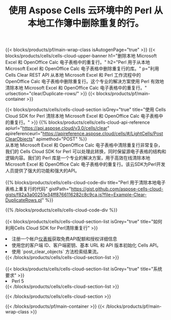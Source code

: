 ﻿---
title: 使用 Aspose Cells 云环境中的 Perl 从本地工作簿中删除重复的行。
description: 用于使用 Perl 清除 Microsoft Excel 和 OpenOffice Calc 中的重复行的云 API 和 SDK。使用 Perl 的 Cells 云 SDK 清除本地电子表格中的重复行。
---
{{< blocks/products/pf/main-wrap-class isAutogenPage="true" >}}
{{< blocks/products/cells/cells-cloud-upper-banner h1="删除本地 Microsoft Excel 和 OpenOffice Calc 电子表格中的重复行。" h2="Perl 用于从本地 Microsoft Excel 和 OpenOffice Calc 电子表格中删除重复行的库。" p="利用 Cells Clear REST API 从本地 Microsoft Excel 和 Perl 工作流程中的 OpenOffice Calc 电子表格中删除重复行。这个专业的解决方案使用 Perl 有效地清除本地 Microsoft Excel 和 OpenOffice Calc 电子表格中的重复行。" urlsection="clear/Duplicate-rows/" >}}
{{< blocks/products/pf/main-container >}}

{{< blocks/products/cells/cells-cloud-section isGrey="true" title="使用 Cells Cloud SDK for Perl 清除本地 Microsoft Excel 和 OpenOffice Calc 电子表格中的重复行。" >}}
{{% blocks/products/cells/cells-cloud-api-reference apiurl="https://api.aspose.cloud/v3.0/cells/clear" apireferenceurl="https://apireference.aspose.cloud/cells/#/LightCells/PostClearObjects" apimethod="POST" %}}
<br/>
从本地 Microsoft Excel 和 OpenOffice Calc 电子表格中清除重复行非常复杂，我们的 Cells Cloud SDK for Perl 可以处理此转换，同时保留源电子表格的结构和逻辑内容。我们的 Perl 库是一个专业的解决方案，用于高效在线清除本地 Microsoft Excel 和 OpenOffice Calc 电子表格中的重复行。该云SDK为Perl开发人员提供了强大的功能和强大的API。
<br/>
<br/>
{{% blocks/products/cells/cells-cloud-code-div title="Perl 用于清除本地电子表格上重复行的代码" gistPath="https://gist.github.com/aspose-cells-cloud-gists/f82a3a00251e34ff8766116282c8c9ca.js?file=Example-Clear-DuplicateRows.pl" %}}
  
{{% /blocks/products/cells/cells-cloud-code-div %}}
<br/>
<br/>
{{< blocks/products/cells/cells-cloud-section-list isGrey="true" title="如何利用Cells Cloud SDK for Perl清除重复行" >}}
<li>注册一个帐户<a href="https://dashboard.aspose.cloud/">仪表板</a>获取免费API配额和授权详细信息</li>
<li>使用您的客户端 ID、客户端密钥、基本 URL 和 API 版本初始化 Cells API。</li>
<li>使用 `post_clear_objects` 方法检索结果流。</li>
{{< /blocks/products/cells/cells-cloud-section-list >}}
<br/>
<br/>
{{< blocks/products/cells/cells-cloud-section-list isGrey="true" title="系统要求" >}}
<li>Perl 5</li>
{{< /blocks/products/cells/cells-cloud-section-list >}}

{{< /blocks/products/cells/cells-cloud-section >}}

{{< /blocks/products/pf/main-container >}}
{{< /blocks/products/pf/main-wrap-class >}}
